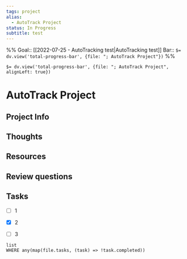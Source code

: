 ```yaml
---
tags: project
alias:
  - AutoTrack Project
status: In Progress
subtitle: test
---
```

%%
Goal:: [[2022-07-25 - AutoTracking test|AutoTracking test]]
Bar:: `$= dv.view('total-progress-bar', {file: "; AutoTrack Project"})`
%%

`$= dv.view('total-progress-bar', {file: "; AutoTrack Project", alignLeft: true})`
# AutoTrack Project

## Project Info

## Thoughts 

## Resources

## Review questions

## Tasks
- [ ] 1
- [x] 2
- [ ] 3


```dataview
list
WHERE any(map(file.tasks, (task) => !task.completed))
```